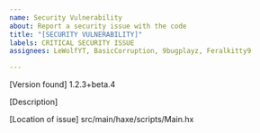 ```yaml
---
name: Security Vulnerability
about: Report a security issue with the code
title: "[SECURITY VULNERABILITY]"
labels: CRITICAL SECURITY ISSUE
assignees: LeWolfYT, BasicCorruption, 9bugplayz, Feralkitty9

---
```


[Version found]
1.2.3+beta.4

[Description]


[Location of issue]
src/main/haxe/scripts/Main.hx
